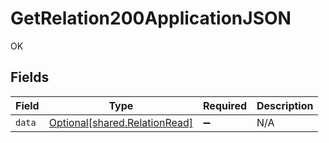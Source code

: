 # GetRelation200ApplicationJSON

OK


## Fields

| Field                                                                    | Type                                                                     | Required                                                                 | Description                                                              |
| ------------------------------------------------------------------------ | ------------------------------------------------------------------------ | ------------------------------------------------------------------------ | ------------------------------------------------------------------------ |
| `data`                                                                   | [Optional[shared.RelationRead]](undefined/models/shared/relationread.md) | :heavy_minus_sign:                                                       | N/A                                                                      |